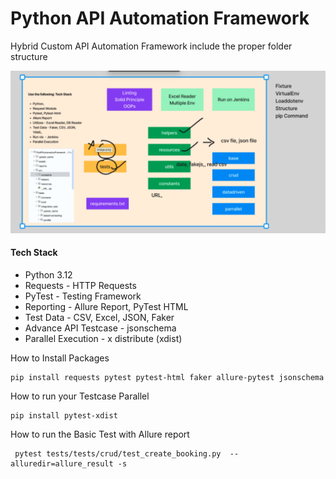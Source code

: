 # Python API Automation Framework
Hybrid Custom API Automation Framework include the proper folder structure

![img.png](img.png)

#### Tech Stack

- Python 3.12
- Requests - HTTP Requests
- PyTest - Testing Framework
- Reporting - Allure Report, PyTest HTML
- Test Data - CSV, Excel, JSON, Faker
- Advance API Testcase - jsonschema
- Parallel Execution - x distribute (xdist)

How to Install Packages
```
pip install requests pytest pytest-html faker allure-pytest jsonschema
```
How to run your Testcase Parallel 
```
pip install pytest-xdist
```

How to run the Basic Test with Allure report
```
 pytest tests/tests/crud/test_create_booking.py  --alluredir=allure_result -s
```